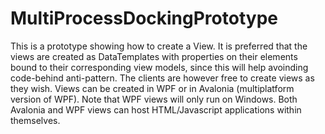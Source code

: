 <!-- Morgan Stanley makes this available to you under the Apache License, Version 2.0 (the "License"). You may obtain a copy of the License at http://www.apache.org/licenses/LICENSE-2.0. See the NOTICE file distributed with this work for additional information regarding copyright ownership. Unless required by applicable law or agreed to in writing, software distributed under the License is distributed on an "AS IS" BASIS, WITHOUT WARRANTIES OR CONDITIONS OF ANY KIND, either express or implied. See the License for the specific language governing permissions and limitations under the License. -->

MultiProcessDockingPrototype
================

This is a prototype showing how to create a View. It is preferred that the views are created as DataTemplates with properties on their elements bound to their corresponding view models, since this will help avoinding code-behind anti-pattern. The clients are however free to create views as they wish.
Views can be created in WPF or in Avalonia (multiplatform version of WPF). Note that WPF views will only run on Windows.
Both Avalonia and WPF views can host HTML/Javascript applications within themselves. 

